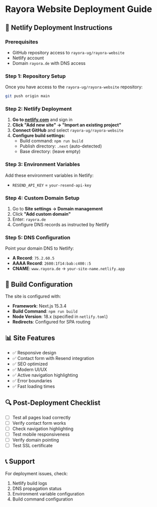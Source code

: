 # Rayora Website Deployment Guide

## 🚀 Netlify Deployment Instructions

### Prerequisites
- GitHub repository access to `rayora-ug/rayora-website`
- Netlify account
- Domain `rayora.de` with DNS access

### Step 1: Repository Setup
Once you have access to the `rayora-ug/rayora-website` repository:
```bash
git push origin main
```

### Step 2: Netlify Deployment

1. **Go to [netlify.com](https://netlify.com)** and sign in
2. **Click "Add new site" → "Import an existing project"**
3. **Connect GitHub** and select `rayora-ug/rayora-website`
4. **Configure build settings:**
   - Build command: `npm run build`
   - Publish directory: `.next` (auto-detected)
   - Base directory: (leave empty)

### Step 3: Environment Variables
Add these environment variables in Netlify:
- `RESEND_API_KEY` = `your-resend-api-key`

### Step 4: Custom Domain Setup
1. Go to **Site settings → Domain management**
2. Click **"Add custom domain"**
3. Enter: `rayora.de`
4. Configure DNS records as instructed by Netlify

### Step 5: DNS Configuration
Point your domain DNS to Netlify:
- **A Record**: `75.2.60.5`
- **AAAA Record**: `2600:1f14:bab:c400::5`
- **CNAME**: `www.rayora.de` → `your-site-name.netlify.app`

## 🔧 Build Configuration

The site is configured with:
- **Framework**: Next.js 15.3.4
- **Build Command**: `npm run build`
- **Node Version**: 18.x (specified in `netlify.toml`)
- **Redirects**: Configured for SPA routing

## 📊 Site Features
- ✅ Responsive design
- ✅ Contact form with Resend integration
- ✅ SEO optimized
- ✅ Modern UI/UX
- ✅ Active navigation highlighting
- ✅ Error boundaries
- ✅ Fast loading times

## 🔍 Post-Deployment Checklist
- [ ] Test all pages load correctly
- [ ] Verify contact form works
- [ ] Check navigation highlighting
- [ ] Test mobile responsiveness
- [ ] Verify domain pointing
- [ ] Test SSL certificate

## 📞 Support
For deployment issues, check:
1. Netlify build logs
2. DNS propagation status
3. Environment variable configuration
4. Build command configuration
